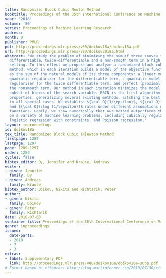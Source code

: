 ```yaml
---
title: Randomized Block Cubic Newton Method
booktitle: Proceedings of the 35th International Conference on Machine Learning
year: '2018'
volume: '80'
series: Proceedings of Machine Learning Research
address: 
month: 0
publisher: PMLR
pdf: http://proceedings.mlr.press/v80/doikov18a/doikov18a.pdf
url: http://proceedings.mlr.press/v80/doikov2018a.html
abstract: 'We study the problem of minimizing the sum of three convex functions: a
  differentiable, twice-differentiable and a non-smooth term in a high dimensional
  setting. To this effect we propose and analyze a randomized block cubic Newton (RBCN)
  method, which in each iteration builds a model of the objective function formed
  as the sum of the natural models of its three components: a linear model with a
  quadratic regularizer for the differentiable term, a quadratic model with a cubic
  regularizer for the twice differentiable term, and perfect (proximal) model for
  the nonsmooth term. Our method in each iteration minimizes the model over a random
  subset of blocks of the search variable. RBCN is the first algorithm with these
  properties, generalizing several existing methods, matching the best known bounds
  in all special cases. We establish ${\cal O}(1/\epsilon)$, ${\cal O}(1/\sqrt{\epsilon})$
  and ${\cal O}(\log (1/\epsilon))$ rates under different assumptions on the component
  functions. Lastly, we show numerically that our method outperforms the state-of-the-art
  on a variety of machine learning problems, including cubically regularized least-squares,
  logistic regression with constraints, and Poisson regression.'
layout: inproceedings
id: doikov18a
tex_title: Randomized Block Cubic {N}ewton Method
firstpage: 1289
lastpage: 1297
page: 1289-1297
order: 1289
cycles: false
bibtex_editor: Dy, Jennifer and Krause, Andreas
editor:
- given: Jennifer
  family: Dy
- given: Andreas
  family: Krause
bibtex_author: Doikov, Nikita and Richtarik, Peter
author:
- given: Nikita
  family: Doikov
- given: Peter
  family: Richtarik
date: 2018-07-03
container-title: Proceedings of the 35th International Conference on Machine Learning
genre: inproceedings
issued:
  date-parts:
  - 2018
  - 7
  - 3
extras:
- label: Supplementary PDF
  link: http://proceedings.mlr.press/v80/doikov18a/doikov18a-supp.pdf
# Format based on citeproc: http://blog.martinfenner.org/2013/07/30/citeproc-yaml-for-bibliographies/
---
```

